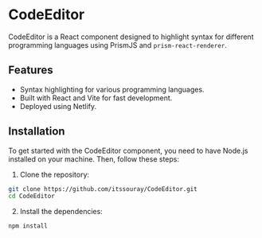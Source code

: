 # CodeEditor

CodeEditor is a React component designed to highlight syntax for different programming languages using PrismJS and `prism-react-renderer`.

## Features

- Syntax highlighting for various programming languages.
- Built with React and Vite for fast development.
- Deployed using Netlify.

## Installation

To get started with the CodeEditor component, you need to have Node.js installed on your machine. Then, follow these steps:

1. Clone the repository:

```bash
git clone https://github.com/itssouray/CodeEditor.git
cd CodeEditor
```


2. Install the dependencies:

```bash
npm install
```
